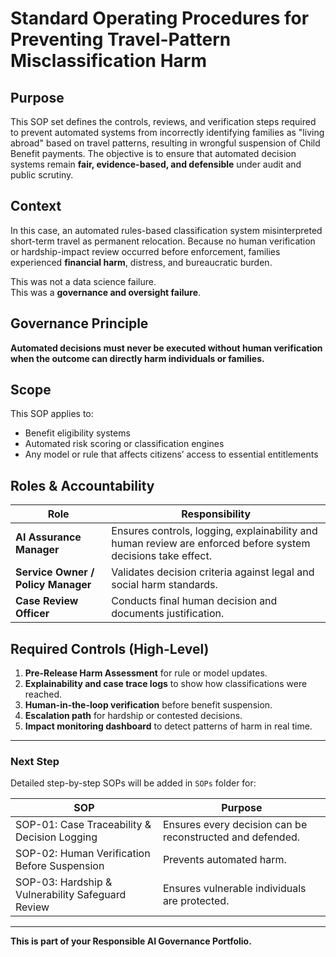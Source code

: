 # Standard Operating Procedures for Preventing Travel-Pattern Misclassification Harm

## Purpose
This SOP set defines the controls, reviews, and verification steps required to prevent automated systems from incorrectly identifying families as "living abroad" based on travel patterns, resulting in wrongful suspension of Child Benefit payments. The objective is to ensure that automated decision systems remain **fair, evidence-based, and defensible** under audit and public scrutiny.

## Context
In this case, an automated rules-based classification system misinterpreted short-term travel as permanent relocation. Because no human verification or hardship-impact review occurred before enforcement, families experienced **financial harm**, distress, and bureaucratic burden.

This was not a data science failure.  
This was a **governance and oversight failure**.

## Governance Principle
**Automated decisions must never be executed without human verification when the outcome can directly harm individuals or families.**

## Scope
This SOP applies to:
- Benefit eligibility systems
- Automated risk scoring or classification engines
- Any model or rule that affects citizens’ access to essential entitlements

## Roles & Accountability
| Role | Responsibility |
|---|---|
| **AI Assurance Manager** | Ensures controls, logging, explainability and human review are enforced before system decisions take effect. |
| **Service Owner / Policy Manager** | Validates decision criteria against legal and social harm standards. |
| **Case Review Officer** | Conducts final human decision and documents justification. |

## Required Controls (High-Level)
1. **Pre-Release Harm Assessment** for rule or model updates.
2. **Explainability and case trace logs** to show how classifications were reached.
3. **Human-in-the-loop verification** before benefit suspension.
4. **Escalation path** for hardship or contested decisions.
5. **Impact monitoring dashboard** to detect patterns of harm in real time.

---

### Next Step
Detailed step-by-step SOPs will be added in `SOPs` folder for:

| SOP | Purpose |
|---|---|
| SOP-01: Case Traceability & Decision Logging | Ensures every decision can be reconstructed and defended. |
| SOP-02: Human Verification Before Suspension | Prevents automated harm. |
| SOP-03: Hardship & Vulnerability Safeguard Review | Ensures vulnerable individuals are protected. |

---

**This is part of your Responsible AI Governance Portfolio.**
